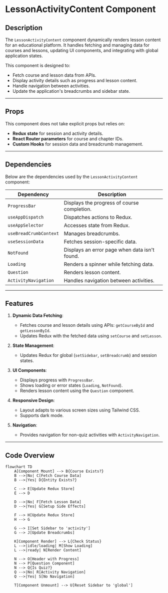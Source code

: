 # LessonActivityContent Component

## Description
The `LessonActivityContent` component dynamically renders lesson content for an educational platform. It handles fetching and managing data for courses and lessons, updating UI components, and integrating with global application states.

This component is designed to:
- Fetch course and lesson data from APIs.
- Display activity details such as progress and lesson content.
- Handle navigation between activities.
- Update the application's breadcrumbs and sidebar state.

---

## Props
This component does not take explicit props but relies on:
- **Redux state** for session and activity details.
- **React Router parameters** for course and chapter IDs.
- **Custom Hooks** for session data and breadcrumb management.

---

## Dependencies
Below are the dependencies used by the `LessonActivityContent` component:

| Dependency        | Description                                   |
|-------------------|-----------------------------------------------|
| `ProgressBar`     | Displays the progress of course completion.  |
| `useAppDispatch`  | Dispatches actions to Redux.                 |
| `useAppSelector`  | Accesses state from Redux.                   |
| `useBreadCrumbContext` | Manages breadcrumbs.                     |
| `useSessionData`  | Fetches session-specific data.               |
| `NotFound`        | Displays an error page when data isn't found.|
| `Loading`         | Renders a spinner while fetching data.       |
| `Question`        | Renders lesson content.                      |
| `ActivityNavigation` | Handles navigation between activities.    |

---

## Features
1. **Dynamic Data Fetching**:
   - Fetches course and lesson details using APIs: `getCourseById` and `getLessonById`.
   - Updates Redux with the fetched data using `setCourse` and `setLesson`.

2. **State Management**:
   - Updates Redux for global (`setSidebar`, `setBreadcrumb`) and session states.

3. **UI Components**:
   - Displays progress with `ProgressBar`.
   - Shows loading or error states (`Loading`, `NotFound`).
   - Renders lesson content using the `Question` component.

4. **Responsive Design**:
   - Layout adapts to various screen sizes using Tailwind CSS.
   - Supports dark mode.

5. **Navigation**:
   - Provides navigation for non-quiz activities with `ActivityNavigation`.

---

## Code Overview
``` #mermaid
flowchart TD
    A[Component Mount] --> B{Course Exists?}
    B -->|No| C[Fetch Course Data]
    B -->|Yes| D{Entity Exists?}
    
    C --> E[Update Redux Store]
    E --> D
    
    D -->|No| F[Fetch Lesson Data]
    D -->|Yes| G[Setup Side Effects]
    
    F --> H[Update Redux Store]
    H --> G
    
    G --> I[Set Sidebar to 'activity']
    G --> J[Update Breadcrumbs]
    
    K[Component Render] --> L{Check Status}
    L -->|idle/loading| M[Show Loading]
    L -->|ready| N[Render Content]
    
    N --> O[Header with Progress]
    N --> P[Question Component]
    N --> Q{Is Quiz?}
    Q -->|No| R[Activity Navigation]
    Q -->|Yes| S[No Navigation]
    
    T[Component Unmount] --> U[Reset Sidebar to 'global']

